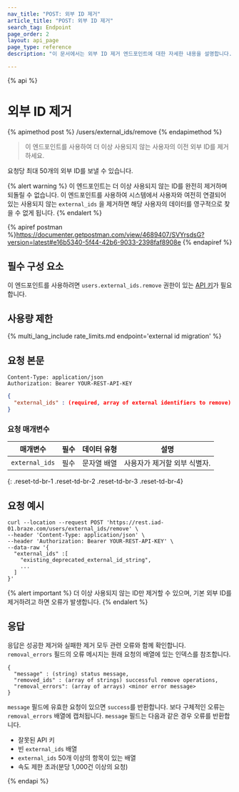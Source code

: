 ```yaml
---
nav_title: "POST: 외부 ID 제거"
article_title: "POST: 외부 ID 제거"
search_tag: Endpoint
page_order: 2
layout: api_page
page_type: reference
description: "이 문서에서는 외부 ID 제거 엔드포인트에 대한 자세한 내용을 설명합니다."

---
```

{% api %}
# 외부 ID 제거
{% apimethod post %}
/users/external_ids/remove
{% endapimethod %}

> 이 엔드포인트를 사용하여 더 이상 사용되지 않는 사용자의 이전 외부 ID를 제거하세요. 

요청당 최대 50개의 외부 ID를 보낼 수 있습니다. 

{% alert warning %}
이 엔드포인트는 더 이상 사용되지 않는 ID를 완전히 제거하며 되돌릴 수 없습니다. 이 엔드포인트를 사용하여 시스템에서 사용자와 여전히 연결되어 있는 사용되지 않는 `external_ids` 을 제거하면 해당 사용자의 데이터를 영구적으로 찾을 수 없게 됩니다.
{% endalert %}

{% apiref postman %}https://documenter.getpostman.com/view/4689407/SVYrsdsG?version=latest#e16b5340-5f44-42b6-9033-2398faf8908e {% endapiref %}

## 필수 구성 요소

이 엔드포인트를 사용하려면 `users.external_ids.remove` 권한이 있는 [API 키]({{site.baseurl}}/api/api_key/)가 필요합니다.

## 사용량 제한

{% multi_lang_include rate_limits.md endpoint='external id migration' %}

## 요청 본문

```
Content-Type: application/json
Authorization: Bearer YOUR-REST-API-KEY
```

```json
{
  "external_ids" : (required, array of external identifiers to remove)
}
```

### 요청 매개변수

| 매개변수 | 필수 | 데이터 유형 | 설명 |
| --------- | ---------| --------- | ----------- |
| `external_ids` | 필수 | 문자열 배열 | 사용자가 제거할 외부 식별자. |
{: .reset-td-br-1 .reset-td-br-2 .reset-td-br-3  .reset-td-br-4}

## 요청 예시
```
curl --location --request POST 'https://rest.iad-01.braze.com/users/external_ids/remove' \
--header 'Content-Type: application/json' \
--header 'Authorization: Bearer YOUR-REST-API-KEY' \
--data-raw '{
  "external_ids" :[
    "existing_deprecated_external_id_string",
    ...
  ]
}'
```
{% alert important %}
더 이상 사용되지 않는 ID만 제거할 수 있으며, 기본 외부 ID를 제거하려고 하면 오류가 발생합니다.
{% endalert %}

## 응답 
응답은 성공한 제거와 실패한 제거 모두 관련 오류와 함께 확인합니다. `removal_errors` 필드의 오류 메시지는 원래 요청의 배열에 있는 인덱스를 참조합니다.

```
{
  "message" : (string) status message,
  "removed_ids" : (array of strings) successful remove operations,
  "removal_errors": (array of arrays) <minor error message>
}
```

`message` 필드에 유효한 요청이 있으면 `success`를 반환합니다. 보다 구체적인 오류는 `removal_errors` 배열에 캡처됩니다. `message` 필드는 다음과 같은 경우 오류를 반환합니다.
- 잘못된 API 키
- 빈 `external_ids` 배열
- `external_ids` 50개 이상의 항목이 있는 배열
- 속도 제한 초과(분당 1,000건 이상의 요청)

{% endapi %}
